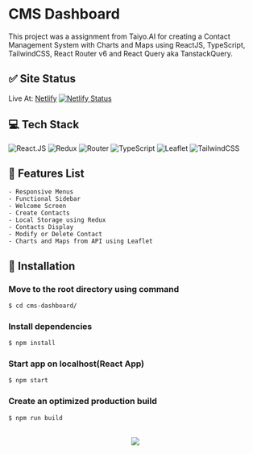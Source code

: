 # CMS Dashboard

This project was a assignment from Taiyo.AI for creating a Contact Management System with Charts and Maps using ReactJS, TypeScript,
TailwindCSS, React Router v6 and React Query aka TanstackQuery.

## ✅ Site Status

Live At: <a href="https://cmsdashboard.netlify.app/">Netlify</a>
[![Netlify Status](https://api.netlify.com/api/v1/badges/187e8452-a1a3-4336-a95f-4a29c7230406/deploy-status)](https://app.netlify.com/sites/cmsdashboard/deploys)

## 💻 Tech Stack

![React.JS](https://img.shields.io/badge/React.js-%2320232a.svg?style=for-the-badge&logo=react&logoColor=%2361DAFB)
![Redux](https://img.shields.io/badge/Redux-593D88?style=for-the-badge&logo=redux&logoColor=white)
![Router](https://img.shields.io/badge/React_Router-CA4245?style=for-the-badge&logo=react-router&logoColor=white)
![TypeScript](https://img.shields.io/badge/TypeScript-007ACC?style=for-the-badge&logo=typescript&logoColor=white)
![Leaflet](https://img.shields.io/static/v1?style=for-the-badge&message=Leaflet&color=199900&logo=Leaflet&logoColor=FFFFFF&label=)
![TailwindCSS](https://img.shields.io/badge/Tailwind_CSS-38B2AC?style=for-the-badge&logo=tailwind-css&logoColor=white)

## 📃 Features List

    - Responsive Menus
    - Functional Sidebar
    - Welcome Screen
    - Create Contacts
    - Local Storage using Redux
    - Contacts Display
    - Modify or Delete Contact
    - Charts and Maps from API using Leaflet

## 👾 Installation

### Move to the root directory using command

```bash
$ cd cms-dashboard/
```

### Install dependencies

```bash
$ npm install
```

### Start app on localhost(React App)

```bash
$ npm start
```

### Create an optimized production build

```bash
$ npm run build
```

<br/>

<div align="center">
    <img src="https://komarev.com/ghpvc/?username=itsvaibhavmishra&&style=flat-square" align="center" />
</div>

